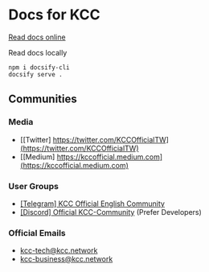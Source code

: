 # Docs for KCC

[Read docs online](https://docs.kcc.io)

Read docs locally
```
npm i docsify-cli
docsify serve .
```

## Communities

### Media
- [[Twitter] https://twitter.com/KCCOfficialTW](https://twitter.com/KCCOfficialTW)
- [[Medium] https://kccofficial.medium.com](https://kccofficial.medium.com)

### User Groups
- [[Telegram] KCC Official English Community](https://t.me/KCCOfficialEnglishCommunity)
- [[Discord] Official KCC-Community](https://discord.gg/H5ucJydSyd) (Prefer Developers)

### Official Emails
- [kcc-tech@kcc.network](mailto:kcc-tech@kcc.network)
- [kcc-business@kcc.network](mailto:kcc-business@kcc.network)
